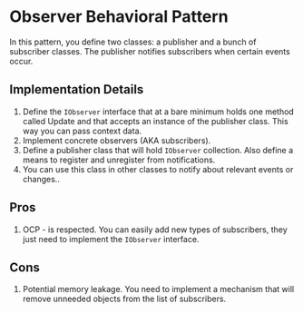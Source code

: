 # Observer Behavioral Pattern

In this pattern, you define two classes: a publisher and a bunch of subscriber classes. The publisher notifies subscribers when certain events occur.

## Implementation Details

1. Define the `IObserver` interface that at a bare minimum holds one method called Update and that accepts an instance of the publisher class. This way you can pass context data.
2. Implement concrete observers (AKA subscribers).
3. Define a publisher class that will hold `IObserver` collection. Also define a means to register and unregister from notifications.
4. You can use this class in other classes to notify about relevant events or changes..

## Pros

1. OCP - is respected. You can easily add new types of subscribers, they just need to implement the `IObserver` interface.

## Cons

1. Potential memory leakage. You need to implement a mechanism that will remove unneeded objects from the list of subscribers.
